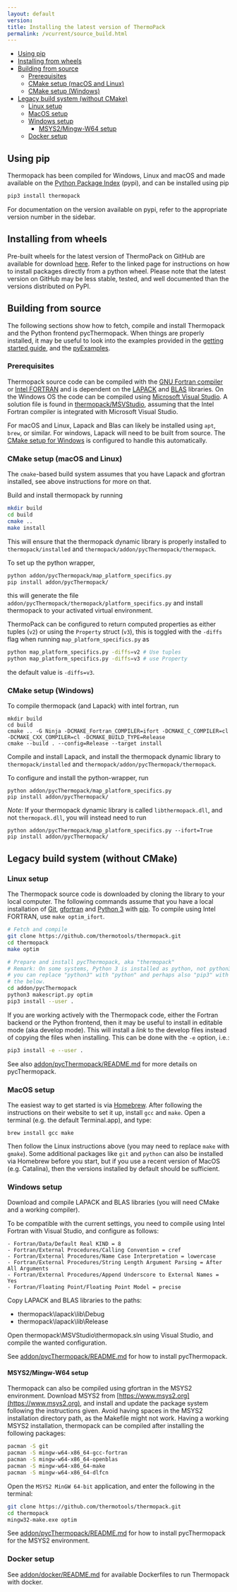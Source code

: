 ```yaml
---
layout: default
version: 
title: Installing the latest version of ThermoPack
permalink: /vcurrent/source_build.html
---
```


- [Using pip](#using-pip)
- [Installing from wheels](#installing-from-wheels)
- [Building from source](#building-from-source)
  - [Prerequisites](#prerequisites)
  - [CMake setup (macOS and Linux)](#cmake-setup-macos-and-linux)
  - [CMake setup (Windows)](#cmake-setup-windows)
- [Legacy build system (without CMake)](#legacy-build-system-without-cmake)
  - [Linux setup](#linux-setup)
  - [MacOS setup](#macos-setup)
  - [Windows setup](#windows-setup)
    - [MSYS2/Mingw-W64 setup](#msys2mingw-w64-setup)
  - [Docker setup](#docker-setup)

## Using pip
Thermopack has been compiled for Windows, Linux and macOS
and made available on the [Python Package Index](https://pypi.org/project/thermopack/) (pypi), and can be
installed using pip

```bash
pip3 install thermopack
```

For documentation on the version available on pypi, refer to the appropriate version number in the sidebar.

## Installing from wheels
Pre-built wheels for the latest version of ThermoPack on GitHub are available for download [here](). Refer to the linked page for instructions on how to install packages directly from a python wheel. Please note that the latest version on GitHub may be less stable, tested, and well documented than the versions distributed on PyPI.

## Building from source
The following sections show how to fetch, compile and install Thermopack and
the Python frontend pycThermopack. When things are properly installed, it may
be useful to look into the examples provided in the [getting started guide](getting_started.html), and the 
[pyExamples](https://github.com/thermotools/thermopack/tree/main/addon/pyExamples).

### Prerequisites
Thermopack source code can be compiled with the [GNU Fortran
compiler](https://gcc.gnu.org/wiki/GFortran) or [Intel
FORTRAN](https://software.intel.com/content/www/us/en/develop/tools/compilers/fortran-compilers.html)
and is dependent on the [LAPACK](http://www.netlib.org/lapack/) and
[BLAS](http://www.netlib.org/blas/) libraries. On the Windows OS the code can
be compiled using [Microsoft Visual
Studio](https://visualstudio.microsoft.com/vs/). A solution file is found in
[thermopack/MSVStudio](https://github.com/thermotools/thermopack/tree/main/MSVStudio),
assuming that the Intel Fortran compiler is integrated with Microsoft Visual
Studio.

For macOS and Linux, Lapack and Blas can likely be installed using `apt`, `brew`, or similar. For windows, Lapack will need to be built from source. The [CMake setup for Windows](#cmake-setup-windows) is configured to handle this automatically.

### CMake setup (macOS and Linux)

The `cmake`-based build system assumes that you have Lapack and gfortran installed, see above instructions for more on that.

Build and install thermopack by running
```bash
mkdir build
cd build
cmake ..
make install
```

This will ensure that the thermopack dynamic library is properly installed to `thermopack/installed` and `thermopack/addon/pycThermopack/thermopack`.

To set up the python wrapper, 
```bash
python addon/pycThermopack/map_platform_specifics.py
pip install addon/pycThermopack/
```
this will generate the file `addon/pycThermopack/thermopack/platform_specifics.py` and install thermopack to your activated virtual environment.

ThermoPack can be configured to return computed properties as either tuples (`v2`) or using the `Property` struct (`v3`), this is toggled with
the `-diffs` flag when running `map_platform_specifics.py` as
```bash
python map_platform_specifics.py -diffs=v2 # Use tuples
python map_platform_specifics.py -diffs=v3 # use Property
```
the default value is `-diffs=v3`.

### CMake setup (Windows)

To compile thermopack (and Lapack) with intel fortran, run
```
mkdir build
cd build
cmake .. -G Ninja -DCMAKE_Fortran_COMPILER=ifort -DCMAKE_C_COMPILER=cl -DCMAKE_CXX_COMPILER=cl -DCMAKE_BUILD_TYPE=Release
cmake --build . --config=Release --target install
```
Compile and install Lapack, and install the thermopack dynamic library to `thermopack/installed` and `thermopack/addon/pycThermopack/thermopack`.

To configure and install the python-wrapper, run
```
python addon/pycThermopack/map_platform_specifics.py
pip install addon/pycThermopack/
```

*Note:* If your thermopack dynamic library is called `libthermopack.dll`, and not `thermopack.dll`, you will instead need to run
```
python addon/pycThermopack/map_platform_specifics.py --ifort=True
pip install addon/pycThermopack/
```

## Legacy build system (without CMake)

### Linux setup
The Thermopack source code is downloaded by cloning the library to your local
computer. The following commands assume that you have a local installation of
[Git](https://git-scm.com/), [gfortran](https://gcc.gnu.org/fortran/) and
[Python 3](https://www.python.org/) with [pip](https://pypi.org/project/pip/).
To compile using Intel FORTRAN, use `make optim_ifort`.

```bash
# Fetch and compile
git clone https://github.com/thermotools/thermopack.git
cd thermopack
make optim

# Prepare and install pycThermopack, aka "thermopack"
# Remark: On some systems, Python 3 is installed as python, not python3. If so,
# you can replace "python3" with "python" and perhaps also "pip3" with "pip" in
# the below.
cd addon/pycThermopack
python3 makescript.py optim
pip3 install --user .
```

If you are working actively with the Thermopack code, either the Fortran
backend or the Python frontend, then it may be useful to install in editable
mode (aka develop mode). This will install a _link_ to the develop files
instead of copying the files when installing. This can be done with the `-e`
option, i.e.:

```bash
pip3 install -e --user .
```

See also [addon/pycThermopack/README.md](https://github.com/thermotools/thermopack/tree/main/addon) for
more details on pycThermopack.

### MacOS setup
The easiest way to get started is via [Homebrew](https://brew.sh). After
following the instructions on their website to set it up, install `gcc`
and `make`. Open a terminal (e.g. the default Terminal.app), and type:
```
brew install gcc make
```
Then follow the Linux instructions above (you may need to replace `make` with `gmake`).
Some additional packages like `git` and `python` can also be installed via
Homebrew before you start, but if you use a recent version of MacOS (e.g.
Catalina), then the versions installed by default should be sufficient.

### Windows setup
Download and compile LAPACK and BLAS libraries (you will need CMake and
a working compiler).

To be compatible with the current settings, you need to compile using Intel
Fortran with Visual Studio, and configure as follows:

```
- Fortran/Data/Default Real KIND = 8
- Fortran/External Procedures/Calling Convention = cref
- Fortran/External Procedures/Name Case Interpretation = lowercase
- Fortran/External Procedures/String Length Argument Parsing = After All Arguments
- Fortran/External Procedures/Append Underscore to External Names = Yes
- Fortran/Floating Point/Floating Point Model = precise
```

Copy LAPACK and BLAS libraries to the paths:

- thermopack\lapack\lib\Debug
- thermopack\lapack\lib\Release

Open thermopack\MSVStudio\thermopack.sln using Visual Studio, and compile the wanted configuration.

See [addon/pycThermopack/README.md](https://github.com/thermotools/thermopack/tree/main/addon) for
how to install pycThermopack.

#### MSYS2/Mingw-W64 setup
Thermopack can also be compiled using gfortran in the MSYS2 environment. Download MSYS2 from [https://www.msys2.org](https://www.msys2.org), and install and update the package system following the instructions given. Avoid having spaces in the MSYS2 installation directory path, as the Makefile might not work. Having a working MSYS2 installation, thermopack can be compiled after installing the following packages:

```bash
pacman -S git
pacman -S mingw-w64-x86_64-gcc-fortran
pacman -S mingw-w64-x86_64-openblas
pacman -S mingw-w64-x86_64-make
pacman -S mingw-w64-x86_64-dlfcn
```

Open the `MSYS2 MinGW 64-bit` application, and enter the following in the terminal:

```bash
git clone https://github.com/thermotools/thermopack.git
cd thermopack
mingw32-make.exe optim
```

See [addon/pycThermopack/README.md](https://github.com/thermotools/thermopack/tree/main/addon) for
how to install pycThermopack for the MSYS2 environment.

### Docker setup
See [addon/docker/README.md](https://github.com/thermotools/thermopack/tree/main/addon/docker) for
available Dockerfiles to run Thermopack with docker.